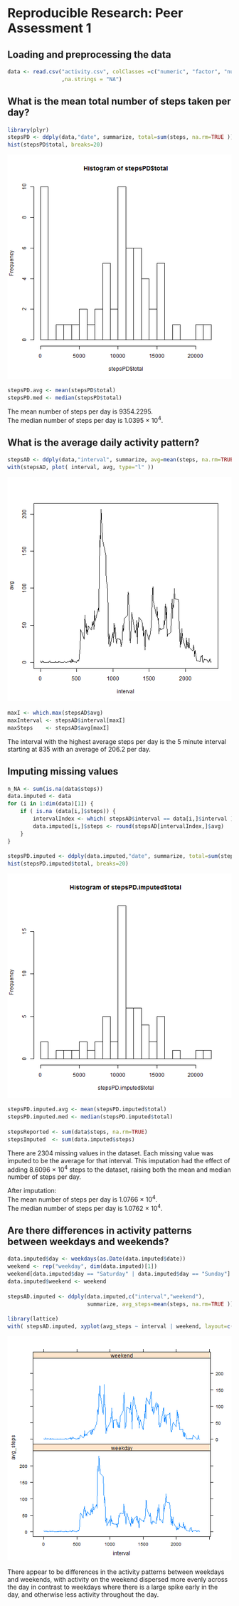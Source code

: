 # Reproducible Research: Peer Assessment 1


## Loading and preprocessing the data

```r
data <- read.csv("activity.csv", colClasses =c("numeric", "factor", "numeric")
                 ,na.strings = "NA")
```

## What is the mean total number of steps taken per day?

```r
library(plyr)
stepsPD <- ddply(data,"date", summarize, total=sum(steps, na.rm=TRUE ))
hist(stepsPD$total, breaks=20)
```

![plot of chunk unnamed-chunk-2](figure/unnamed-chunk-2.png) 

```r
stepsPD.avg <- mean(stepsPD$total)
stepsPD.med <- median(stepsPD$total)
```
The mean number of steps per day is 9354.2295.  
The median number of steps per day is 1.0395 &times; 10<sup>4</sup>.

## What is the average daily activity pattern?

```r
stepsAD <- ddply(data,"interval", summarize, avg=mean(steps, na.rm=TRUE ))
with(stepsAD, plot( interval, avg, type="l" ))
```

![plot of chunk unnamed-chunk-3](figure/unnamed-chunk-3.png) 

```r
maxI <- which.max(stepsAD$avg)
maxInterval <- stepsAD$interval[maxI]
maxSteps    <- stepsAD$avg[maxI]
```
The interval with the highest average steps per day is the 5 minute interval starting at 835 with an average of 206.2 per day.    

## Imputing missing values

```r
n_NA <- sum(is.na(data$steps))
data.imputed <- data
for (i in 1:dim(data)[1]) {
    if ( is.na (data[i,]$steps)) {
        intervalIndex <- which( stepsAD$interval == data[i,]$interval )
        data.imputed[i,]$steps <- round(stepsAD[intervalIndex,]$avg)
    }
}

stepsPD.imputed <- ddply(data.imputed,"date", summarize, total=sum(steps))
hist(stepsPD.imputed$total, breaks=20)
```

![plot of chunk unnamed-chunk-4](figure/unnamed-chunk-4.png) 

```r
stepsPD.imputed.avg <- mean(stepsPD.imputed$total)
stepsPD.imputed.med <- median(stepsPD.imputed$total)

stepsReported <- sum(data$steps, na.rm=TRUE)
stepsImputed  <- sum(data.imputed$steps)
```
There are 2304 missing values in the dataset. Each missing value was imputed to be the average for that interval.  This imputation had the effect of adding 8.6096 &times; 10<sup>4</sup> steps to the dataset, raising both the mean and median number of steps per day.

After imputation:  
The mean number of steps per day is 1.0766 &times; 10<sup>4</sup>.  
The median number of steps per day is 1.0762 &times; 10<sup>4</sup>.
 

## Are there differences in activity patterns between weekdays and weekends?

```r
data.imputed$day <- weekdays(as.Date(data.imputed$date))
weekend <- rep("weekday", dim(data.imputed)[1])
weekend[data.imputed$day == "Saturday" | data.imputed$day == "Sunday"] = "weekend"
data.imputed$weekend <- weekend

stepsAD.imputed <- ddply(data.imputed,c("interval","weekend"), 
                         summarize, avg_steps=mean(steps, na.rm=TRUE ))

library(lattice)
with( stepsAD.imputed, xyplot(avg_steps ~ interval | weekend, layout=c(1,2), type="l" ))
```

![plot of chunk unnamed-chunk-5](figure/unnamed-chunk-5.png) 

There appear to be differences in the activity patterns between weekdays and weekends, with activity on the weekend dispersed more evenly across the day in contrast to weekdays where there is a large spike early in the day, and otherwise less activity throughout the day.
